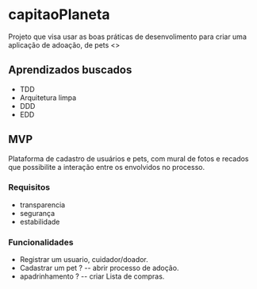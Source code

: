 # capitaoPlaneta

Projeto que visa usar as boas práticas de desenvolimento para criar uma aplicação de adoação, de pets <<NOME DO PROJETO>>

## Aprendizados buscados

- TDD
- Arquitetura limpa
- DDD
- EDD

## MVP

Plataforma de cadastro de usuários e pets, com mural de fotos e recados que possibilite a interação entre os envolvidos no processo.

### Requisitos

- transparencia
- segurança
- estabilidade

### Funcionalidades

- Registrar um usuario, cuidador/doador.
- Cadastrar um pet ?
-- abrir processo de adoção.
- apadrinhamento ?
-- criar Lista de compras.